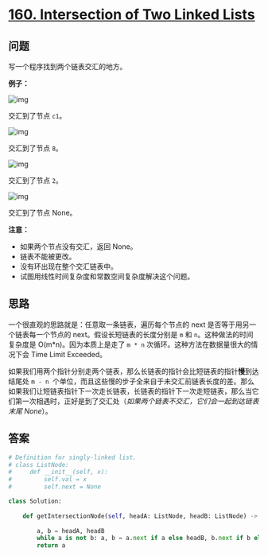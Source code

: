 # [160. Intersection of Two Linked Lists](https://leetcode.com/problems/intersection-of-two-linked-lists/)

## 问题

写一个程序找到两个链表交汇的地方。

**例子：**

![img](https://assets.leetcode.com/uploads/2018/12/13/160_statement.png)

交汇到了节点 `c1`。



![img](https://assets.leetcode.com/uploads/2018/12/13/160_example_1.png)

交汇到了节点 `8`。



![img](https://assets.leetcode.com/uploads/2018/12/13/160_example_2.png)

交汇到了节点 `2`。



![img](https://assets.leetcode.com/uploads/2018/12/13/160_example_3.png)

交汇到了节点 None。

**注意：**

- 如果两个节点没有交汇，返回 None。
- 链表不能被更改。
- 没有环出现在整个交汇链表中。
- 试图用线性时间复杂度和常数空间复杂度解决这个问题。

## 思路

一个很直观的思路就是：任意取一条链表，遍历每个节点的 next 是否等于用另一个链表每一个节点的 next。假设长短链表的长度分别是 `m` 和 `n`。这种做法的时间复杂度是 O(m\*n)。因为本质上是走了 `m * n` 次循环。这种方法在数据量很大的情况下会 Time Limit Exceeded。

如果我们用两个指针分别走两个链表，那么长链表的指针会比短链表的指针**慢**到达结尾处 `m - n `个单位，而且这些慢的步子全来自于未交汇前链表长度的差。那么如果我们让短链表指针下一次走长链表，长链表的指针下一次走短链表，那么当它们第一次相遇时，正好是到了交汇处（*如果两个链表不交汇，它们会一起到达链表末尾 None*）。

## 答案

```python
# Definition for singly-linked list.
# class ListNode:
#     def __init__(self, x):
#         self.val = x
#         self.next = None

class Solution:
    
    def getIntersectionNode(self, headA: ListNode, headB: ListNode) -> ListNode:
        
        a, b = headA, headB
        while a is not b: a, b = a.next if a else headB, b.next if b else headA
        return a
```